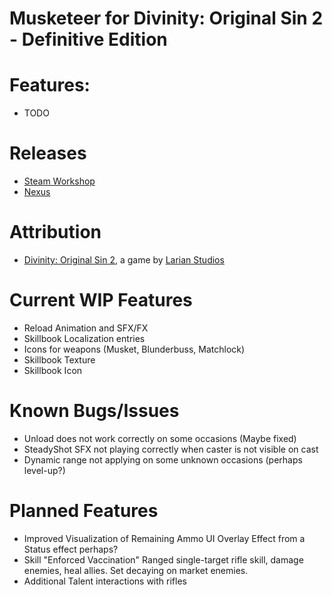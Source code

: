 Musketeer for Divinity: Original Sin 2 - Definitive Edition
=======

# Features:
- TODO
# Releases
* [Steam Workshop]() 
* [Nexus]()

# Attribution
- [Divinity: Original Sin 2](http://store.steampowered.com/app/435150/Divinity_Original_Sin_2/), a game by [Larian Studios](http://larian.com/)

# Current WIP Features
- Reload Animation and SFX/FX
- Skillbook Localization entries
- Icons for weapons (Musket, Blunderbuss, Matchlock)
- Skillbook Texture
- Skillbook Icon


# Known Bugs/Issues
- Unload does not work correctly on some occasions (Maybe fixed)
- SteadyShot SFX not playing correctly when caster is not visible on cast
- Dynamic range not applying on some unknown occasions (perhaps level-up?)

# Planned Features
- Improved Visualization of Remaining Ammo
UI Overlay Effect from a Status effect perhaps?
- Skill "Enforced Vaccination"
Ranged single-target rifle skill, damage enemies, heal allies. Set decaying on market enemies.
- Additional Talent interactions with rifles
